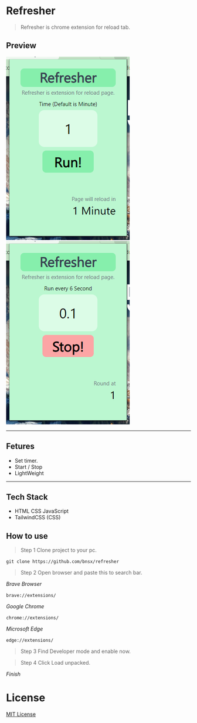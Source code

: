 # Refresher

> Refresher is chrome extension for reload tab.

## Preview

![](/preview/1st.png)
![](/preview/2nd.png)

---

## Fetures

-   Set timer.
-   Start / Stop
-   LightWeight

---

## Tech Stack

-   HTML CSS JavaScript
-   TailwindCSS (CSS)

## How to use

> Step 1 Clone project to your pc.

```
git clone https://github.com/bnsx/refresher
```

> Step 2 Open browser and paste this to search bar.

_Brave Browser_

```
brave://extensions/
```

_Google Chrome_

```
chrome://extensions/
```

_Microsoft Edge_

```
edge://extensions/
```

> Step 3 Find Developer mode and enable now.

> Step 4 Click Load unpacked.

_Finish_

# License

[MIT License](https://github.com/bnsx/refresher/blob/main/LICENSE)
